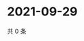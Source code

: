 # 2021-09-29

共 0 条

<!-- BEGIN -->
<!-- 最后更新时间 Wed Sep 29 2021 23:15:34 GMT+0800 (China Standard Time) -->

<!-- END -->
